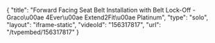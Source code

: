 {
    "title": "Forward Facing Seat Belt Installation with Belt Lock-Off - Graco\u00ae 4Ever\u00ae Extend2Fit\u00ae Platinum",
    "type": "solo",
    "layout": "iframe-static",
    "videoId": "156317817",
    "url": "\/tvpembed\/156317817"
}